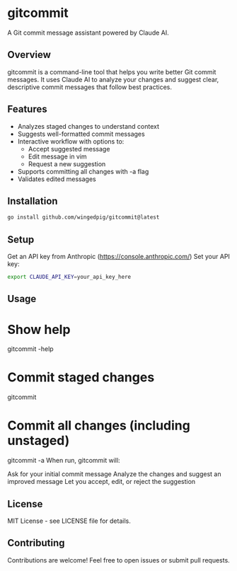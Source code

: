 # gitcommit

A Git commit message assistant powered by Claude AI.

## Overview

gitcommit is a command-line tool that helps you write better Git commit messages. It uses Claude AI to analyze your changes and suggest clear, descriptive commit messages that follow best practices.

## Features

- Analyzes staged changes to understand context
- Suggests well-formatted commit messages
- Interactive workflow with options to:
  - Accept suggested message
  - Edit message in vim
  - Request a new suggestion
- Supports committing all changes with -a flag
- Validates edited messages

## Installation

```bash
go install github.com/wingedpig/gitcommit@latest
```

## Setup

Get an API key from Anthropic (https://console.anthropic.com/)
Set your API key:

```bash
export CLAUDE_API_KEY=your_api_key_here
```

## Usage

# Show help
gitcommit -help

# Commit staged changes
gitcommit

# Commit all changes (including unstaged)
gitcommit -a
When run, gitcommit will:

Ask for your initial commit message
Analyze the changes and suggest an improved message
Let you accept, edit, or reject the suggestion

## License

MIT License - see LICENSE file for details.

## Contributing

Contributions are welcome! Feel free to open issues or submit pull requests.
